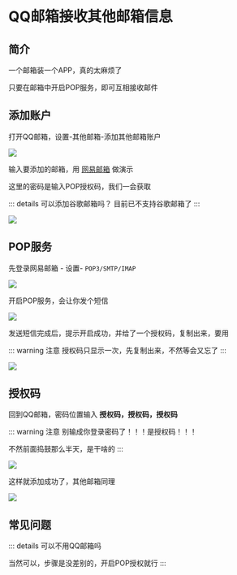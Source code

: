 
# QQ邮箱接收其他邮箱信息



## 简介

一个邮箱装一个APP，真的太麻烦了

只要在邮箱中开启POP服务，即可互相接收邮件




## 添加账户

打开QQ邮箱，设置-其他邮箱-添加其他邮箱账户

![](/qqmail/qqmail-01.png)




输入要添加的邮箱，用 [网易邮箱](https://email.163.com/) 做演示

这里的密码是输入POP授权码，我们一会获取

::: details 可以添加谷歌邮箱吗？
目前已不支持谷歌邮箱了
:::

![](/qqmail/qqmail-02.png)





## POP服务



先登录网易邮箱 - 设置- `POP3/SMTP/IMAP`

![](/qqmail/qqmail-03.png)




开启POP服务，会让你发个短信

![](/qqmail/qqmail-04.png)


发送短信完成后，提示开启成功，并给了一个授权码，复制出来，要用

::: warning 注意
授权码只显示一次，先复制出来，不然等会又忘了
:::


![](/qqmail/qqmail-05.png)




## 授权码


回到QQ邮箱，密码位置输入 **授权码，授权码，授权码**

::: warning 注意
别输成你登录密码了！！！是授权码！！！

不然前面捣鼓那么半天，是干啥的
:::

![](/qqmail/qqmail-06.png)



这样就添加成功了，其他邮箱同理

![](/qqmail/qqmail-07.png)




## 常见问题

::: details 可以不用QQ邮箱吗

当然可以，步骤是没差别的，开启POP授权就行
:::